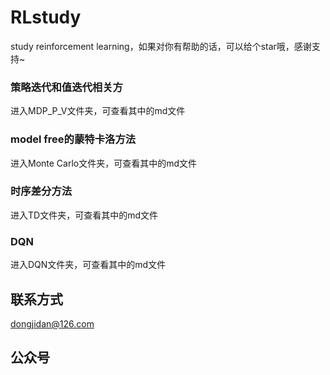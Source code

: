 # RLstudy
study reinforcement learning，如果对你有帮助的话，可以给个star哦，感谢支持~
### 策略迭代和值迭代相关方
进入MDP_P_V文件夹，可查看其中的md文件
### model free的蒙特卡洛方法
进入Monte Carlo文件夹，可查看其中的md文件
### 时序差分方法
进入TD文件夹，可查看其中的md文件
### DQN
进入DQN文件夹，可查看其中的md文件
## 联系方式
dongjidan@126.com
## 公众号
